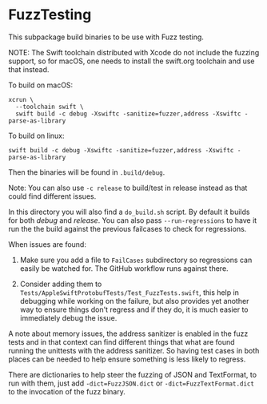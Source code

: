 # FuzzTesting

This subpackage build binaries to be use with Fuzz testing.

NOTE: The Swift toolchain distributed with Xcode do not include the fuzzing
support, so for macOS, one needs to install the swift.org toolchain and use that
instead.

To build on macOS:

```
xcrun \
  --toolchain swift \
  swift build -c debug -Xswiftc -sanitize=fuzzer,address -Xswiftc -parse-as-library
```

To build on linux:

```
swift build -c debug -Xswiftc -sanitize=fuzzer,address -Xswiftc -parse-as-library
```

Then the binaries will be found in `.build/debug`.

Note: You can also use `-c release` to build/test in release instead as that
could find different issues.

In this directory you will also find a `do_build.sh` script.  By default it
builds for both _debug_ and _release_. You can also pass `--run-regressions` to
have it run the the build against the previous failcases to check for
regressions.

When issues are found:

1. Make sure you add a file to `FailCases` subdirectory so regressions can
   easily be watched for. The GitHub workflow runs against there.

2. Consider adding them to `Tests/AppleSwiftProtobufTests/Test_FuzzTests.swift`, this
   help in debugging while working on the failure, but also provides yet another way
   to ensure things don't regress and if they do, it is much easier to immediately
   debug the issue.

A note about memory issues, the address sanitizer is enabled in the fuzz tests
and in that context can find different things that what are found running the
unittests with the address sanitizer. So having test cases in both places can be
needed to help ensure something is less likely to regress.

There are dictionaries to help steer the fuzzing of JSON and TextFormat, to run
with them, just add `-dict=FuzzJSON.dict` or `-dict=FuzzTextFormat.dict` to the
invocation of the fuzz binary.
